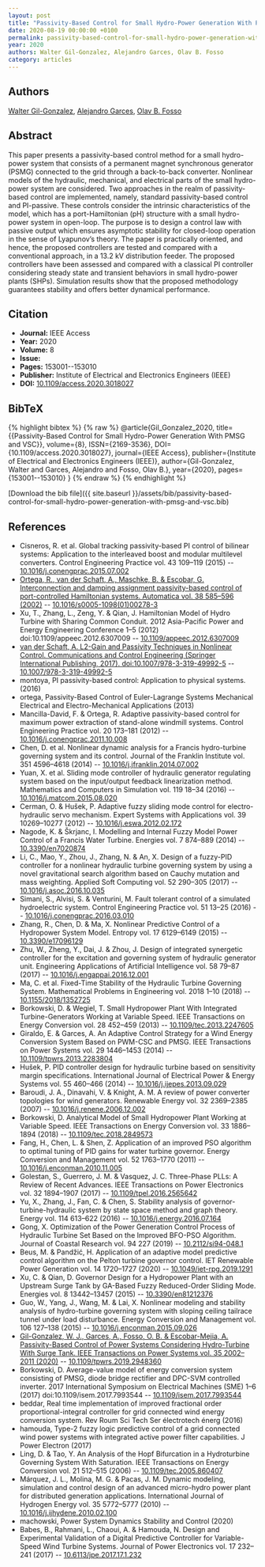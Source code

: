 ```yaml
---
layout: post
title: "Passivity-Based Control for Small Hydro-Power Generation With PMSG and VSC"
date: 2020-08-19 00:00:00 +0100
permalink: passivity-based-control-for-small-hydro-power-generation-with-pmsg-and-vsc
year: 2020
authors: Walter Gil-Gonzalez, Alejandro Garces, Olav B. Fosso
category: articles
---
```

 
## Authors
[Walter Gil-Gonzalez](authors/walter-julian-gil-gonzalez), [Alejandro Garces](authors/alejandro-garces-ruiz), [Olav B. Fosso](authors/olav-bjarte-fosso)
 
## Abstract
This paper presents a passivity-based control method for a small hydro-power system that consists of a permanent magnet synchronous generator (PSMG) connected to the grid through a back-to-back converter. Nonlinear models of the hydraulic, mechanical, and electrical parts of the small hydro-power system are considered. Two approaches in the realm of passivity-based control are implemented, namely, standard passivity-based control and PI-passive. These controls consider the intrinsic characteristics of the model, which has a port-Hamiltonian (pH) structure with a small hydro-power system in open-loop. The purpose is to design a control law with passive output which ensures asymptotic stability for closed-loop operation in the sense of Lyapunov’s theory. The paper is practically oriented, and hence, the proposed controllers are tested and compared with a conventional approach, in a 13.2 kV distribution feeder. The proposed controllers have been assessed and compared with a classical PI controller considering steady state and transient behaviors in small hydro-power plants (SHPs). Simulation results show that the proposed methodology guarantees stability and offers better dynamical performance.
 
## Citation
- **Journal:** IEEE Access
- **Year:** 2020
- **Volume:** 8
- **Issue:** 
- **Pages:** 153001--153010
- **Publisher:** Institute of Electrical and Electronics Engineers (IEEE)
- **DOI:** [10.1109/access.2020.3018027](https://doi.org/10.1109/access.2020.3018027)
 
## BibTeX
{% highlight bibtex %}
{% raw %}
@article{Gil_Gonzalez_2020,
  title={{Passivity-Based Control for Small Hydro-Power Generation With PMSG and VSC}},
  volume={8},
  ISSN={2169-3536},
  DOI={10.1109/access.2020.3018027},
  journal={IEEE Access},
  publisher={Institute of Electrical and Electronics Engineers (IEEE)},
  author={Gil-Gonzalez, Walter and Garces, Alejandro and Fosso, Olav B.},
  year={2020},
  pages={153001--153010}
}
{% endraw %}
{% endhighlight %}
 
[Download the bib file]({{ site.baseurl }}/assets/bib/passivity-based-control-for-small-hydro-power-generation-with-pmsg-and-vsc.bib)
 
## References
- Cisneros, R. et al. Global tracking passivity-based PI control of bilinear systems: Application to the interleaved boost and modular multilevel converters. Control Engineering Practice vol. 43 109–119 (2015) -- [10.1016/j.conengprac.2015.07.002](https://doi.org/10.1016/j.conengprac.2015.07.002)
- [Ortega, R., van der Schaft, A., Maschke, B. & Escobar, G. Interconnection and damping assignment passivity-based control of port-controlled Hamiltonian systems. Automatica vol. 38 585–596 (2002)](interconnection-and-damping-assignment-passivity-based-control-of-port-controlled-hamiltonian-systems) -- [10.1016/s0005-1098(01)00278-3](https://doi.org/10.1016/s0005-1098(01)00278-3)
- Xu, T., Zhang, L., Zeng, Y. & Qian, J. Hamiltonian Model of Hydro Turbine with Sharing Common Conduit. 2012 Asia-Pacific Power and Energy Engineering Conference 1–5 (2012) doi:10.1109/appeec.2012.6307009 -- [10.1109/appeec.2012.6307009](https://doi.org/10.1109/appeec.2012.6307009)
- [van der Schaft, A. L2-Gain and Passivity Techniques in Nonlinear Control. Communications and Control Engineering (Springer International Publishing, 2017). doi:10.1007/978-3-319-49992-5](l2-gain-and-passivity-techniques-in-nonlinear-control) -- [10.1007/978-3-319-49992-5](https://doi.org/10.1007/978-3-319-49992-5)
- montoya, PI passivity-based control: Application to physical systems. (2016)
- ortega, Passivity-Based Control of Euler-Lagrange Systems Mechanical Electrical and Electro-Mechanical Applications (2013)
- Mancilla-David, F. & Ortega, R. Adaptive passivity-based control for maximum power extraction of stand-alone windmill systems. Control Engineering Practice vol. 20 173–181 (2012) -- [10.1016/j.conengprac.2011.10.008](https://doi.org/10.1016/j.conengprac.2011.10.008)
- Chen, D. et al. Nonlinear dynamic analysis for a Francis hydro-turbine governing system and its control. Journal of the Franklin Institute vol. 351 4596–4618 (2014) -- [10.1016/j.jfranklin.2014.07.002](https://doi.org/10.1016/j.jfranklin.2014.07.002)
- Yuan, X. et al. Sliding mode controller of hydraulic generator regulating system based on the input/output feedback linearization method. Mathematics and Computers in Simulation vol. 119 18–34 (2016) -- [10.1016/j.matcom.2015.08.020](https://doi.org/10.1016/j.matcom.2015.08.020)
- Cerman, O. & Hušek, P. Adaptive fuzzy sliding mode control for electro-hydraulic servo mechanism. Expert Systems with Applications vol. 39 10269–10277 (2012) -- [10.1016/j.eswa.2012.02.172](https://doi.org/10.1016/j.eswa.2012.02.172)
- Nagode, K. & Škrjanc, I. Modelling and Internal Fuzzy Model Power Control of a Francis Water Turbine. Energies vol. 7 874–889 (2014) -- [10.3390/en7020874](https://doi.org/10.3390/en7020874)
- Li, C., Mao, Y., Zhou, J., Zhang, N. & An, X. Design of a fuzzy-PID controller for a nonlinear hydraulic turbine governing system by using a novel gravitational search algorithm based on Cauchy mutation and mass weighting. Applied Soft Computing vol. 52 290–305 (2017) -- [10.1016/j.asoc.2016.10.035](https://doi.org/10.1016/j.asoc.2016.10.035)
- Simani, S., Alvisi, S. & Venturini, M. Fault tolerant control of a simulated hydroelectric system. Control Engineering Practice vol. 51 13–25 (2016) -- [10.1016/j.conengprac.2016.03.010](https://doi.org/10.1016/j.conengprac.2016.03.010)
- Zhang, R., Chen, D. & Ma, X. Nonlinear Predictive Control of a Hydropower System Model. Entropy vol. 17 6129–6149 (2015) -- [10.3390/e17096129](https://doi.org/10.3390/e17096129)
- Zhu, W., Zheng, Y., Dai, J. & Zhou, J. Design of integrated synergetic controller for the excitation and governing system of hydraulic generator unit. Engineering Applications of Artificial Intelligence vol. 58 79–87 (2017) -- [10.1016/j.engappai.2016.12.001](https://doi.org/10.1016/j.engappai.2016.12.001)
- Ma, C. et al. Fixed-Time Stability of the Hydraulic Turbine Governing System. Mathematical Problems in Engineering vol. 2018 1–10 (2018) -- [10.1155/2018/1352725](https://doi.org/10.1155/2018/1352725)
- Borkowski, D. & Wegiel, T. Small Hydropower Plant With Integrated Turbine-Generators Working at Variable Speed. IEEE Transactions on Energy Conversion vol. 28 452–459 (2013) -- [10.1109/tec.2013.2247605](https://doi.org/10.1109/tec.2013.2247605)
- Giraldo, E. & Garces, A. An Adaptive Control Strategy for a Wind Energy Conversion System Based on PWM-CSC and PMSG. IEEE Transactions on Power Systems vol. 29 1446–1453 (2014) -- [10.1109/tpwrs.2013.2283804](https://doi.org/10.1109/tpwrs.2013.2283804)
- Hušek, P. PID controller design for hydraulic turbine based on sensitivity margin specifications. International Journal of Electrical Power &amp; Energy Systems vol. 55 460–466 (2014) -- [10.1016/j.ijepes.2013.09.029](https://doi.org/10.1016/j.ijepes.2013.09.029)
- Baroudi, J. A., Dinavahi, V. & Knight, A. M. A review of power converter topologies for wind generators. Renewable Energy vol. 32 2369–2385 (2007) -- [10.1016/j.renene.2006.12.002](https://doi.org/10.1016/j.renene.2006.12.002)
- Borkowski, D. Analytical Model of Small Hydropower Plant Working at Variable Speed. IEEE Transactions on Energy Conversion vol. 33 1886–1894 (2018) -- [10.1109/tec.2018.2849573](https://doi.org/10.1109/tec.2018.2849573)
- Fang, H., Chen, L. & Shen, Z. Application of an improved PSO algorithm to optimal tuning of PID gains for water turbine governor. Energy Conversion and Management vol. 52 1763–1770 (2011) -- [10.1016/j.enconman.2010.11.005](https://doi.org/10.1016/j.enconman.2010.11.005)
- Golestan, S., Guerrero, J. M. & Vasquez, J. C. Three-Phase PLLs: A Review of Recent Advances. IEEE Transactions on Power Electronics vol. 32 1894–1907 (2017) -- [10.1109/tpel.2016.2565642](https://doi.org/10.1109/tpel.2016.2565642)
- Yu, X., Zhang, J., Fan, C. & Chen, S. Stability analysis of governor-turbine-hydraulic system by state space method and graph theory. Energy vol. 114 613–622 (2016) -- [10.1016/j.energy.2016.07.164](https://doi.org/10.1016/j.energy.2016.07.164)
- Gong, X. Optimization of the Power Generation Control Process of Hydraulic Turbine Set Based on the Improved BFO-PSO Algorithm. Journal of Coastal Research vol. 94 227 (2019) -- [10.2112/si94-048.1](https://doi.org/10.2112/si94-048.1)
- Beus, M. & Pandžić, H. Application of an adaptive model predictive control algorithm on the Pelton turbine governor control. IET Renewable Power Generation vol. 14 1720–1727 (2020) -- [10.1049/iet-rpg.2019.1291](https://doi.org/10.1049/iet-rpg.2019.1291)
- Xu, C. & Qian, D. Governor Design for a Hydropower Plant with an Upstream Surge Tank by GA-Based Fuzzy Reduced-Order Sliding Mode. Energies vol. 8 13442–13457 (2015) -- [10.3390/en81212376](https://doi.org/10.3390/en81212376)
- Guo, W., Yang, J., Wang, M. & Lai, X. Nonlinear modeling and stability analysis of hydro-turbine governing system with sloping ceiling tailrace tunnel under load disturbance. Energy Conversion and Management vol. 106 127–138 (2015) -- [10.1016/j.enconman.2015.09.026](https://doi.org/10.1016/j.enconman.2015.09.026)
- [Gil-Gonzalez, W. J., Garces, A., Fosso, O. B. & Escobar-Mejia, A. Passivity-Based Control of Power Systems Considering Hydro-Turbine With Surge Tank. IEEE Transactions on Power Systems vol. 35 2002–2011 (2020)](passivity-based-control-of-power-systems-considering-hydro-turbine-with-surge-tank) -- [10.1109/tpwrs.2019.2948360](https://doi.org/10.1109/tpwrs.2019.2948360)
- Borkowski, D. Average-value model of energy conversion system consisting of PMSG, diode bridge rectifier and DPC-SVM controlled inverter. 2017 International Symposium on Electrical Machines (SME) 1–6 (2017) doi:10.1109/isem.2017.7993544 -- [10.1109/isem.2017.7993544](https://doi.org/10.1109/isem.2017.7993544)
- beddar, Real time implementation of improved fractional order proportional-integral controller for grid connected wind energy conversion system. Rev Roum Sci Tech Ser &#x00E9;lectrotech &#x00E9;nerg (2016)
- hamouda, Type-2 fuzzy logic predictive control of a grid connected wind power systems with integrated active power filter capabilities. J Power Electron (2017)
- Ling, D. & Tao, Y. An Analysis of the Hopf Bifurcation in a Hydroturbine Governing System With Saturation. IEEE Transactions on Energy Conversion vol. 21 512–515 (2006) -- [10.1109/tec.2005.860407](https://doi.org/10.1109/tec.2005.860407)
- Márquez, J. L., Molina, M. G. & Pacas, J. M. Dynamic modeling, simulation and control design of an advanced micro-hydro power plant for distributed generation applications. International Journal of Hydrogen Energy vol. 35 5772–5777 (2010) -- [10.1016/j.ijhydene.2010.02.100](https://doi.org/10.1016/j.ijhydene.2010.02.100)
- machowski, Power System Dynamics Stability and Control (2020)
- Babes, B., Rahmani, L., Chaoui, A. & Hamouda, N. Design and Experimental Validation of a Digital Predictive Controller for Variable-Speed Wind Turbine Systems. Journal of Power Electronics vol. 17 232–241 (2017) -- [10.6113/jpe.2017.17.1.232](https://doi.org/10.6113/jpe.2017.17.1.232)

